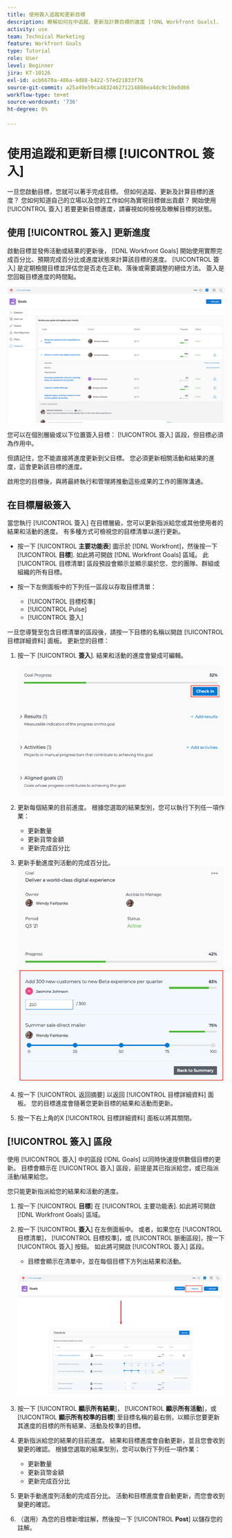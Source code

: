 ```yaml
---
title: 使用簽入追蹤和更新目標
description: 瞭解如何在中追蹤、更新及計算目標的進度 [!DNL Workfront Goals].
activity: use
team: Technical Marketing
feature: Workfront Goals
type: Tutorial
role: User
level: Beginner
jira: KT-10126
exl-id: acb6670a-486a-4d88-b422-57ed21833f76
source-git-commit: a25a49e59ca483246271214886ea4dc9c10e8d66
workflow-type: tm+mt
source-wordcount: '736'
ht-degree: 0%

---
```


# 使用追蹤和更新目標 [!UICONTROL 簽入]

一旦您啟動目標，您就可以著手完成目標。 但如何追蹤、更新及計算目標的進度？ 您如何知道自己的立場以及您的工作如何為實現目標做出貢獻？ 開始使用 [!UICONTROL 簽入] 若要更新目標進度，請審視如何檢視及瞭解目標的狀態。

## 使用 [!UICONTROL 簽入] 更新進度

啟動目標並發佈活動或結果的更新後， [!DNL Workfront Goals] 開始使用實際完成百分比、預期完成百分比或進度狀態來計算該目標的進度。 [!UICONTROL 簽入] 是定期檢閱目標並評估您是否走在正軌、落後或需要調整的絕佳方法。 簽入是您回報目標進度的時間點。

![的熒幕擷圖 [!UICONTROL 簽入] 區域於 [!DNL Workfront Goals]](assets/09-workfront-goals-check-ins.png)

您可以在個別層級或以下位置簽入目標： [!UICONTROL 簽入] 區段，但目標必須為作用中。

但請記住，您不能直接將進度更新到父目標。 您必須更新相關活動和結果的進度，這會更新該目標的進度。

啟用您的目標後，與將最終執行和管理將推動這些成果的工作的團隊溝通。

## 在目標層級簽入

當您執行 [!UICONTROL 簽入] 在目標層級，您可以更新指派給您或其他使用者的結果和活動的進度。 有多種方式可檢視您的目標清單以進行更新。

* 按一下 [!UICONTROL **主要功能表**] 圖示於 [!DNL Workfront]，然後按一下 [!UICONTROL **目標**]. 如此將可開啟 [!DNL Workfront Goals] 區域。 此 [!UICONTROL 目標清單] 區段預設會顯示並顯示屬於您、您的團隊、群組或組織的所有目標。
* 按一下左側面板中的下列任一區段以存取目標清單：

   * [!UICONTROL 目標校準]
   * [!UICONTROL Pulse]
   * [!UICONTROL 簽入]

一旦您導覽至包含目標清單的區段後，請按一下目標的名稱以開啟 [!UICONTROL 目標詳細資料] 面板。 更新您的目標：

1. 按一下 [!UICONTROL **簽入**]. 結果和活動的進度會變成可編輯。

   ![的熒幕擷圖 [!UICONTROL 簽入] 中的按鈕 [!DNL Workfront Goals]](assets/10-workfront-goals-check-in-goal-level.png)

1. 更新每個結果的目前進度。 根據您選取的結果型別，您可以執行下列任一項作業：

   * 更新數量
   * 更新貨幣金額
   * 更新完成百分比

1. 更新手動進度列活動的完成百分比。
   ![的熒幕擷圖 [!UICONTROL 目標詳細資料] 面板於 [!DNL Workfront Goals]](assets/11-workfront-goals-goal-level-update-result-and-activity.png)

1. 按一下 [!UICONTROL 返回摘要] 以返回 [!UICONTROL 目標詳細資料] 面板。 您的目標進度會隨著您更新目標的結果和活動而更新。

1. 按一下右上角的X [!UICONTROL 目標詳細資料] 面板以將其關閉。

## [!UICONTROL 簽入] 區段

使用 [!UICONTROL 簽入] 中的區段 [!DNL Goals] 以同時快速提供數個目標的更新。 目標會顯示在 [!UICONTROL 簽入] 區段，前提是其已指派給您，或已指派活動/結果給您。

您只能更新指派給您的結果和活動的進度。

1. 按一下 [!UICONTROL **目標**] 在 [!UICONTROL 主要功能表]. 如此將可開啟 [!DNL Workfront Goals] 區域。

1. 按一下 [!UICONTROL **簽入**] 在左側面板中。 或者，如果您在 [!UICONTROL 目標清單]， [!UICONTROL 目標校準]，或 [!UICONTROL 脈衝區段]，按一下 [!UICONTROL 簽入] 按鈕。 如此將可開啟 [!UICONTROL 簽入] 區段。
   * 目標會顯示在清單中，並在每個目標下方列出結果和活動。

   ![的熒幕擷圖 [!UICONTROL 簽入] 中的按鈕和區段 [!DNL Workfront Goals]](assets/12-workfront-goals-check-in-section-merged.jpeg)

1. 按一下 [!UICONTROL **顯示所有結果**]， [!UICONTROL **顯示所有活動**]，或 [!UICONTROL **顯示所有校準的目標**] 至目標名稱的最右側，以顯示您要更新其進度的目標的所有結果、活動及校準的目標。

1. 更新指派給您的結果的目前進度。 結果和目標進度會自動更新，並且您會收到變更的確認。 根據您選取的結果型別，您可以執行下列任一項作業：

   * 更新數量
   * 更新貨幣金額
   * 更新完成百分比

1. 更新手動進度列活動的完成百分比。 活動和目標進度會自動更新，而您會收到變更的確認。

1. （選用）為您的目標新增註解，然後按一下 [!UICONTROL **Post**] 以儲存您的註解。

